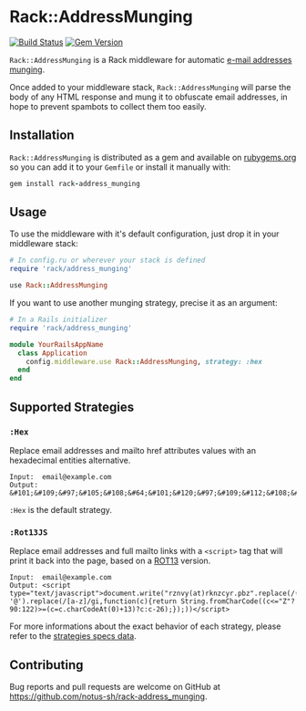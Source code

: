 # Rack::AddressMunging

[![Build Status](https://travis-ci.com/notus-sh/rack-address_munging.svg?branch=master)](https://travis-ci.org/notus-sh/rack-address_munging)
[![Gem Version](https://badge.fury.io/rb/rack-address_munging.svg)](https://badge.fury.io/rb/rack-address_munging)

`Rack::AddressMunging` is a Rack middleware for automatic [e-mail addresses munging](https://en.wikipedia.org/wiki/Address_munging).

Once added to your middleware stack, `Rack::AddressMunging` will parse the body of any HTML response and mung it to obfuscate email addresses, in hope to prevent spambots to collect them too easily.

## Installation

`Rack::AddressMunging` is distributed as a gem and available on [rubygems.org](https://rubygems.org/gems/rack-address_munging) so you can add it to your `Gemfile` or install it manually with:

```ruby
gem install rack-address_munging
```

## Usage

To use the middleware with it's default configuration, just drop it in your middleware stack:

```ruby
# In config.ru or wherever your stack is defined
require 'rack/address_munging'

use Rack::AddressMunging
```

If you want to use another munging strategy, precise it as an argument:

```ruby
# In a Rails initializer
require 'rack/address_munging'

module YourRailsAppName
  class Application
    config.middleware.use Rack::AddressMunging, strategy: :hex
  end
end
```

## Supported Strategies

### `:Hex`

Replace email addresses and mailto href attributes values with an hexadecimal entities alternative.

    Input:  email@example.com
    Output: &#101;&#109;&#97;&#105;&#108;&#64;&#101;&#120;&#97;&#109;&#112;&#108;&#101;&#46;&#99;&#111;&#109;

`:Hex` is the default strategy.

### `:Rot13JS`

Replace email addresses and full mailto links with a `<script>` tag that will print it back into the page, based on a [ROT13](https://en.wikipedia.org/wiki/ROT13) version.

    Input:  email@example.com
    Output: <script type="text/javascript">document.write("rznvy(at)rknzcyr.pbz".replace(/(at)/, '@').replace(/[a-z]/gi,function(c){return String.fromCharCode((c<="Z"?90:122)>=(c=c.charCodeAt(0)+13)?c:c-26);});))</script>

For more informations about the exact behavior of each strategy, please refer to the [strategies specs data](https://github.com/notus-sh/rack-address_munging/blob/master/spec/data/strategy.yml).

## Contributing

Bug reports and pull requests are welcome on GitHub at <https://github.com/notus-sh/rack-address_munging>.
